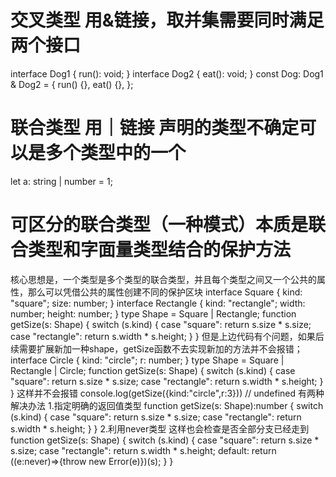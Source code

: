 # 交叉类型 用&链接，取并集需要同时满足两个接口
interface Dog1 {
  run(): void;
}
interface Dog2 {
  eat(): void;
}
const Dog: Dog1 & Dog2 = {
  run() {},
  eat() {},
};

# 联合类型 用｜链接 声明的类型不确定可以是多个类型中的一个
let a: string | number = 1;

# 可区分的联合类型（一种模式）本质是联合类型和字面量类型结合的保护方法
  核心思想是，一个类型是多个类型的联合类型，并且每个类型之间又一个公共的属性，那么可以凭借公共的属性创建不同的保护区块
  interface Square {
    kind: "square";
    size: number;
  }
  interface Rectangle {
    kind: "rectangle";
    width: number;
    height: number;
  }
  type Shape = Square | Rectangle;
  function getSize(s: Shape) {
    switch (s.kind) {
      case "square":
        return s.size * s.size;
      case "rectangle":
        return s.width * s.height;
    }
  }
  但是上边代码有个问题，如果后续需要扩展新加一种shape，getSize函数不去实现新加的方法并不会报错；
  interface Circle {
    kind: "circle";
    r: number;
  }
  type Shape = Square | Rectangle | Circle;
  function getSize(s: Shape) {
    switch (s.kind) {
      case "square":
        return s.size * s.size;
      case "rectangle":
        return s.width * s.height;
    }
  }
  这样并不会报错 console.log(getSize({kind:"circle",r:3})) // undefined
  有两种解决办法
  1.指定明确的返回值类型
  function getSize(s: Shape):number {
    switch (s.kind) {
      case "square":
        return s.size * s.size;
      case "rectangle":
        return s.width * s.height;
    }
  }
  2.利用never类型 这样也会检查是否全部分支已经走到
  function getSize(s: Shape) {
    switch (s.kind) {
      case "square":
        return s.size * s.size;
      case "rectangle":
        return s.width * s.height;
      default:
        return ((e:never)=>{throw new Error(e)})(s);
    }
  }